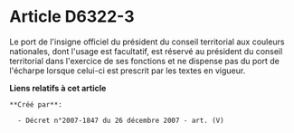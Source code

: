 # Article D6322-3

Le port de l'insigne officiel du président du conseil territorial aux couleurs nationales, dont l'usage est facultatif, est
réservé au président du conseil territorial dans l'exercice de ses fonctions et ne dispense pas du port de l'écharpe lorsque
celui-ci est prescrit par les textes en vigueur.

**Liens relatifs à cet article**

	**Créé par**:

	  - Décret n°2007-1847 du 26 décembre 2007 - art. (V)
